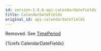 ```yaml
---
id: version-1.0.6-api-calendardatefields
title: CalendarDateFields
original_id: api-calendardatefields
---
```


Removed. See [TimePeriod](api-timeperiod.html)

{%refs CalendarDateFields}
